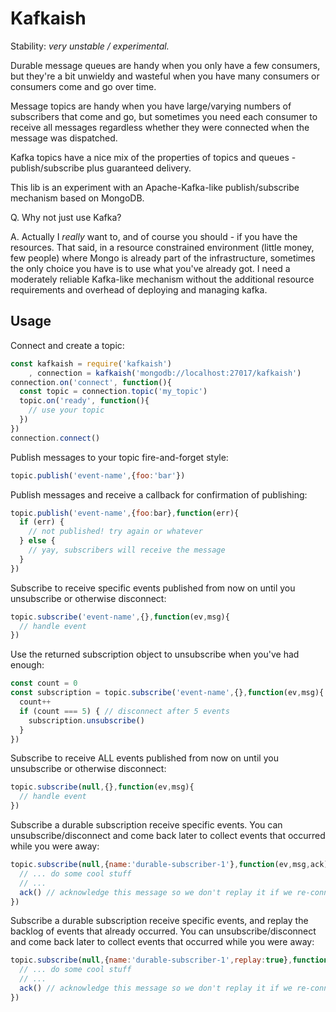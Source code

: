 # Kafkaish

Stability: _very unstable / experimental._

Durable message queues are handy when you only have a few consumers, but they're a bit unwieldy and wasteful when you have many consumers or consumers come and go over time.

Message topics are handy when you have large/varying numbers of subscribers that come and go, but sometimes you need each consumer to receive all messages regardless whether they were connected when the message was dispatched.

Kafka topics have a nice mix of the properties of topics and queues - publish/subscribe plus guaranteed delivery.

This lib is an experiment with an Apache-Kafka-like publish/subscribe mechanism based on MongoDB.

Q. Why not just use Kafka?

A. Actually I _really_ want to, and of course you should - if you have the resources. That said, in a resource constrained environment (little money, few people) where Mongo is already part of the infrastructure, sometimes the only choice you have is to use what you've already got. I need a moderately reliable Kafka-like mechanism without the additional resource requirements and overhead of deploying and managing kafka.

## Usage

Connect and create a topic:

```javascript
const kafkaish = require('kafkaish')
    , connection = kafkaish('mongodb://localhost:27017/kafkaish')
connection.on('connect', function(){
  const topic = connection.topic('my_topic')
  topic.on('ready', function(){
    // use your topic
  })
})
connection.connect()
```

Publish messages to your topic fire-and-forget style:

```javascript
topic.publish('event-name',{foo:'bar'})
```

Publish messages and receive a callback for confirmation of publishing:

```javascript
topic.publish('event-name',{foo:bar},function(err){
  if (err) {
    // not published! try again or whatever
  } else {
    // yay, subscribers will receive the message
  }
})
```

Subscribe to receive specific events published from now on until you unsubscribe or otherwise disconnect:

```javascript
topic.subscribe('event-name',{},function(ev,msg){
  // handle event
})
```

Use the returned subscription object to unsubscribe when you've had enough:

```javascript
const count = 0
const subscription = topic.subscribe('event-name',{},function(ev,msg){
  count++
  if (count === 5) { // disconnect after 5 events
    subscription.unsubscribe()
  }
})
```

Subscribe to receive ALL events published from now on until you unsubscribe or otherwise disconnect:

```javascript
topic.subscribe(null,{},function(ev,msg){
  // handle event
})
```

Subscribe a durable subscription receive specific events. You can unsubscribe/disconnect and come back later to collect events that occurred while you were away:

```javascript
topic.subscribe(null,{name:'durable-subscriber-1'},function(ev,msg,ack){
  // ... do some cool stuff
  // ...
  ack() // acknowledge this message so we don't replay it if we re-connect
})
```

Subscribe a durable subscription receive specific events, and replay the backlog of events that already occurred. You can unsubscribe/disconnect and come back later to collect events that occurred while you were away:

```javascript
topic.subscribe(null,{name:'durable-subscriber-1',replay:true},function(ev,msg,ack){
  // ... do some cool stuff
  // ...
  ack() // acknowledge this message so we don't replay it if we re-connect
})
```
